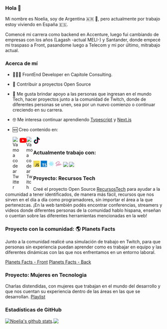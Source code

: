 ### Hola 👋

Mi nombre es Noelia, soy de Argentina 🇦🇷 🩵, pero actualmente por trabajo estoy viviendo en España 🇪🇸. 

Comencé mi carrera como backend en Accenture, luego fui cambiando de empresas con los años (Lagash -actual MELI-) y Santander, donde empecé mi traspaso a Front, pasandome luego a Telecom y mi por último, mitrabajo actual.


### Acerca de mí

- 👩🏻‍💻 FrontEnd Developer en Capitole Consulting.
  
- 💜 Contribuir a proyectos Open Source
 
- 🚀 Me gusta brindar apoyo a las personas que ingresan en el mundo Tech, hacer proyectos junto a la comunidad de Twitch, donde de diferentes personas se unen, sea por un nuevo comienzo o continuar creciendo en su carrera.

- 🤓 Me interesa continuar aprendiendo [Typescript](https://www.typescriptlang.org/) y [Next.js]([https://qwik.builder.io/](https://nextjs.org/)) 

- 🆕 Creo contenido en:
 
  <a href="https://twitter.com/vamoacodear"><img align="left" alt="Vamo a codear Twitter" width="22px" src="https://icongr.am/fontawesome/twitter.svg?size=128&color=6fadd6" /></a>
  <a href="https://youtube.com/@vamoacodear?sub_confirmation=1"><img align="left" alt="Vamo a codear YouTube" width="22px" src="https://raw.githubusercontent.com/github/explore/d744245de144b89f3e3462949e08bfc91eda7fcf/topics/youtube/youtube.png" /></a> <a href="https://twitch.tv/vamoacodear">
<img align="left" alt="Vamo a codear Twitch" width="22px" src="https://icongr.am/fontawesome/twitch.svg?size=128&color=a970ff" /></a>
<a href="https://tiktok.com/@vamoacodear"><img align="left" alt="Vamo a codear TikTok" width="22px" src="https://raw.githubusercontent.com/github/explore/14a518abd710177a13d8c22077cfcd98506dd756/topics/tiktok/tiktok.png" /></a>

<br />

### Actualmente trabajo con:
<code><img height="20" src="https://raw.githubusercontent.com/github/explore/80688e429a7d4ef2fca1e82350fe8e3517d3494d/topics/javascript/javascript.png"></code>
<code><img height="20" src="https://raw.githubusercontent.com/github/explore/80688e429a7d4ef2fca1e82350fe8e3517d3494d/topics/typescript/typescript.png"></code>
<code><img height="20" src="https://raw.githubusercontent.com/github/explore/80688e429a7d4ef2fca1e82350fe8e3517d3494d/topics/react/react.png"></code>
<code><img height="20" src="https://raw.githubusercontent.com/github/explore/80688e429a7d4ef2fca1e82350fe8e3517d3494d/topics/sass/sass.png"></code>
<code><img height="20" src="https://avatars.githubusercontent.com/u/65625612?s=200&v=4"></code>
<code><img height="20" src="https://avatars.githubusercontent.com/u/49996085?s=200&v=4"></code>

### Proyecto: Recursos Tech 
Creé el proyecto Open Source [RecursosTech](https://recursostech.dev/) para ayudar a la comunidad a tener identificados, de manera más fácil, recursos que nos sirven en el día a día como programadores, sin importar el área a la que pertenezcas. ¡En la web también podés encontrar conferencias, streamers y videos donde diferentes personas de la comunidad hablo hispana, enseñan o cuentan sobre las diferentes herramientas mencionadas en la web!

### Proyecto con la comunidad: 🌎 Planets Facts 
Junto a la comunidad realicé una simulación de trabajo en Twitch, para que personas sin experiencia puedan aprender como es trabajar en equipo y las diferentes dinámicas con las que nos enfrentamos en un entorno laboral. 

[Planets Facts - Front](https://github.com/nsdonato/vamosacodearplanetas)
[Planets Facts - Back](https://github.com/nsdonato/planetas_api)

### Proyecto: Mujeres en Tecnologia
Charlas distendidas, con mujeres que trabajan en el mundo del desarrollo y que nos cuentan su experiencia dentro de las áreas en las que se desarrollan.
[Playlist](https://youtu.be/s5vlChMBd9s?si=vxu8-iV9hII5jxG1)


### Estadísticas de GitHub

<a href="https://github.com/nsdonato">
 <img align="center" src="https://github-readme-stats-nsdonato.vercel.app/api?username=nsdonato&show_icons=true&include_all_commits=true&theme=buefy&hide_border=true" alt="Noelia's github stats" />
</a>  
<a href="https://github.com/nsdonato/vamosacodearplanetas">
 <img align="center" src="https://github-readme-stats-nsdonato.vercel.app/api/top-langs/?username=nsdonato&layout=compact&theme=buefy&hide_border=true" />
</a> 

<!-- ### 🆕 Proyecto Invoices (En proceso)

<a href="https://github.com/nsdonato/front-invoices">
  <img align="center" src="https://github-readme-stats-nsdonato.vercel.app/api/pin/?username=nsdonato&repo=front-invoices&theme=buefy" />
</a>
<a href="https://github.com/nsdonato/back-invoices">
  <img align="center" src="https://github-readme-stats-nsdonato.vercel.app/api/pin/?username=nsdonato&repo=back-invoices&theme=buefy" />
</a> -->

<!-- links to your social media accounts

[1]: https://github.com/nsdonato
[2]: https://www.linkedin.com/in/nsdonato/  -->

<!-- Resources -->
<!-- Icons: https://simpleicons.org/ -->
<!-- GitHub Stats: https://github.com/anuraghazra/github-readme-stats -->
<!-- Emojis: https://emojipedia.org/emoji/ -->
<!-- HTML Emojis: https://www.fileformat.info/index.htm -->
<!-- Shields: https://shields.io/ -->
<!-- Awesome GitHub Profile README: https://github.com/abhisheknaiidu/awesome-github-profile-readme -->

